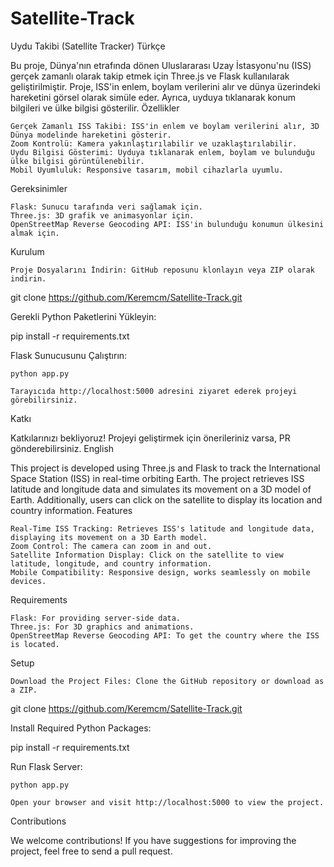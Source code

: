 # Satellite-Track

Uydu Takibi (Satellite Tracker)
Türkçe

Bu proje, Dünya'nın etrafında dönen Uluslararası Uzay İstasyonu'nu (ISS) gerçek zamanlı olarak takip etmek için Three.js ve Flask kullanılarak geliştirilmiştir. Proje, ISS'in enlem, boylam verilerini alır ve dünya üzerindeki hareketini görsel olarak simüle eder. Ayrıca, uyduya tıklanarak konum bilgileri ve ülke bilgisi gösterilir.
Özellikler

    Gerçek Zamanlı ISS Takibi: ISS'in enlem ve boylam verilerini alır, 3D Dünya modelinde hareketini gösterir.
    Zoom Kontrolü: Kamera yakınlaştırılabilir ve uzaklaştırılabilir.
    Uydu Bilgisi Gösterimi: Uyduya tıklanarak enlem, boylam ve bulunduğu ülke bilgisi görüntülenebilir.
    Mobil Uyumluluk: Responsive tasarım, mobil cihazlarla uyumlu.

Gereksinimler

    Flask: Sunucu tarafında veri sağlamak için.
    Three.js: 3D grafik ve animasyonlar için.
    OpenStreetMap Reverse Geocoding API: ISS'in bulunduğu konumun ülkesini almak için.

Kurulum

    Proje Dosyalarını İndirin: GitHub reposunu klonlayın veya ZIP olarak indirin.

git clone https://github.com/Keremcm/Satellite-Track.git

Gerekli Python Paketlerini Yükleyin:

pip install -r requirements.txt

Flask Sunucusunu Çalıştırın:

    python app.py

    Tarayıcıda http://localhost:5000 adresini ziyaret ederek projeyi görebilirsiniz.

Katkı

Katkılarınızı bekliyoruz! Projeyi geliştirmek için önerileriniz varsa, PR gönderebilirsiniz.
English

This project is developed using Three.js and Flask to track the International Space Station (ISS) in real-time orbiting Earth. The project retrieves ISS latitude and longitude data and simulates its movement on a 3D model of Earth. Additionally, users can click on the satellite to display its location and country information.
Features

    Real-Time ISS Tracking: Retrieves ISS's latitude and longitude data, displaying its movement on a 3D Earth model.
    Zoom Control: The camera can zoom in and out.
    Satellite Information Display: Click on the satellite to view latitude, longitude, and country information.
    Mobile Compatibility: Responsive design, works seamlessly on mobile devices.

Requirements

    Flask: For providing server-side data.
    Three.js: For 3D graphics and animations.
    OpenStreetMap Reverse Geocoding API: To get the country where the ISS is located.

Setup

    Download the Project Files: Clone the GitHub repository or download as a ZIP.

git clone https://github.com/Keremcm/Satellite-Track.git

Install Required Python Packages:

pip install -r requirements.txt

Run Flask Server:

    python app.py

    Open your browser and visit http://localhost:5000 to view the project.

Contributions

We welcome contributions! If you have suggestions for improving the project, feel free to send a pull request.
